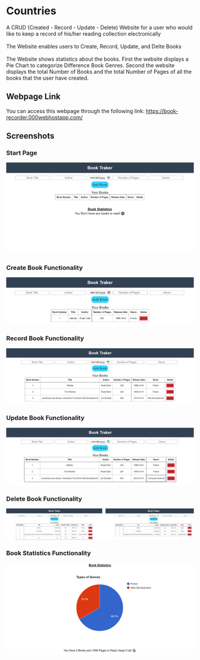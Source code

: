 # Countries
A CRUD (Created - Record - Update - Delete) Website for a user who would like to keep a record of his/her reading collection electronically
\
\
The Website enables users to Create, Record, Update, and Delte Books
\
\
The Website shows statistics about the books. First the website displays a Pie Chart to categorize Difference Book Genres. Second the website displays the total Number of Books and the total Number of Pages of all the books that the user have created.

## Webpage Link
You can access this webpage through the following link: https://book-recorder.000webhostapp.com/

## Screenshots

### Start Page
![App Screenshot](https://github.com/youssef-gerges-ramzy-mokhtar/Book-Recorder-Website/blob/main/Screenshoots/1.png?raw=true)

### Create Book Functionality
![App Screenshot](https://github.com/youssef-gerges-ramzy-mokhtar/Book-Recorder-Website/blob/main/Screenshoots/2.png?raw=true)

### Record Book Functionality
![App Screenshot](https://github.com/youssef-gerges-ramzy-mokhtar/Book-Recorder-Website/blob/main/Screenshoots/3.png?raw=true)

### Update Book Functionality
![App Screenshot](https://github.com/youssef-gerges-ramzy-mokhtar/Book-Recorder-Website/blob/main/Screenshoots/4.png?raw=true)

### Delete Book Functionality
![App Screenshot](https://github.com/youssef-gerges-ramzy-mokhtar/Book-Recorder-Website/blob/main/Screenshoots/5.png?raw=true)

### Book Statistics Functionality
![App Screenshot](https://github.com/youssef-gerges-ramzy-mokhtar/Book-Recorder-Website/blob/main/Screenshoots/6.png?raw=true)
